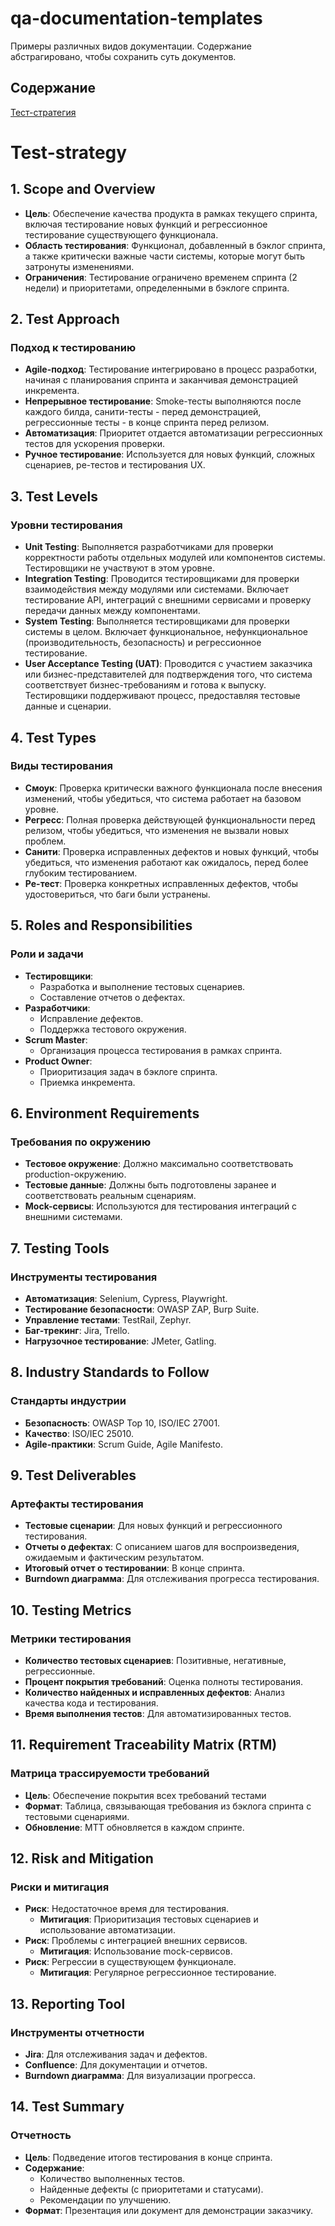 # qa-documentation-templates
Примеры различных видов документации. Содержание абстрагировано, чтобы сохранить суть документов. 

## Содержание
[Тест-стратегия](#test-strategy)
# Test-strategy

## 1. Scope and Overview

- **Цель**: Обеспечение качества продукта в рамках текущего спринта, включая тестирование новых функций и регрессионное тестирование существующего функционала.
- **Область тестирования**: Функционал, добавленный в бэклог спринта, а также критически важные части системы, которые могут быть затронуты изменениями.
- **Ограничения**: Тестирование ограничено временем спринта (2 недели) и приоритетами, определенными в бэклоге спринта.

## 2. Test Approach
### Подход к тестированию
  
- **Agile-подход**: Тестирование интегрировано в процесс разработки, начиная с планирования спринта и заканчивая демонстрацией инкремента.
- **Непрерывное тестирование**: Smoke-тесты выполняются после каждого билда, санити-тесты - перед демонстрацией, регрессионные тесты - в конце спринта перед релизом.
- **Автоматизация**: Приоритет отдается автоматизации регрессионных тестов для ускорения проверки.
- **Ручное тестирование**: Используется для новых функций, сложных сценариев, ре-тестов и тестирования UX.

## 3. Test Levels
### Уровни тестирования

-   **Unit Testing**: Выполняется разработчиками для проверки корректности работы отдельных модулей или компонентов системы. Тестировщики не участвуют в этом уровне.    
-   **Integration Testing**: Проводится тестировщиками для проверки взаимодействия между модулями или системами. Включает тестирование API, интеграций с внешними сервисами и проверку передачи данных между компонентами. 
-   **System Testing**: Выполняется тестировщиками для проверки системы в целом. Включает функциональное, нефункциональное (производительность, безопасность) и регрессионное тестирование.
-   **User Acceptance Testing (UAT)**: Проводится с участием заказчика или бизнес-представителей для подтверждения того, что система соответствует бизнес-требованиям и готова к выпуску. Тестировщики поддерживают процесс, предоставляя тестовые данные и сценарии.

## 4. Test Types
### Виды тестирования
  
- **Смоук**: Проверка критически важного функционала после внесения изменений, чтобы убедиться, что система работает на базовом уровне.
- **Регресс**: Полная проверка действующей функциональности перед релизом, чтобы убедиться, что изменения не вызвали новых проблем.
- **Санити**: Проверка исправленных дефектов и новых функций, чтобы убедиться, что изменения работают как ожидалось, перед более глубоким тестированием.
- **Ре-тест**: Проверка конкретных исправленных дефектов, чтобы удостовериться, что баги были устранены.
  

## 5. Roles and Responsibilities
### Роли и задачи

- **Тестировщики**:
	- Разработка и выполнение тестовых сценариев.
	- Составление отчетов о дефектах.
- **Разработчики**:
	- Исправление дефектов.
	- Поддержка тестового окружения.
- **Scrum Master**:
	- Организация процесса тестирования в рамках спринта.
- **Product Owner**:
	- Приоритизация задач в бэклоге спринта.
	- Приемка инкремента.


## 6. Environment Requirements
### Требования по окружению

- **Тестовое окружение**: Должно максимально соответствовать production-окружению.
- **Тестовые данные**: Должны быть подготовлены заранее и соответствовать реальным сценариям.
- **Mock-сервисы**: Используются для тестирования интеграций с внешними системами.


## 7. Testing Tools
### Инструменты тестирования

- **Автоматизация**: Selenium, Cypress, Playwright.
- **Тестирование безопасности**: OWASP ZAP, Burp Suite.
- **Управление тестами**: TestRail, Zephyr.
- **Баг-трекинг**: Jira, Trello.
- **Нагрузочное тестирование**: JMeter, Gatling.

  
## 8. Industry Standards to Follow
### Стандарты индустрии

- **Безопасность**: OWASP Top 10, ISO/IEC 27001.
- **Качество**: ISO/IEC 25010.
- **Agile-практики**: Scrum Guide, Agile Manifesto.


## 9. Test Deliverables
### Артефакты тестирования
  
- **Тестовые сценарии**: Для новых функций и регрессионного тестирования.
- **Отчеты о дефектах**: С описанием шагов для воспроизведения, ожидаемым и фактическим результатом.
- **Итоговый отчет о тестировании**: В конце спринта.
- **Burndown диаграмма**: Для отслеживания прогресса тестирования.
  

## 10. Testing Metrics
### Метрики тестирования
  
- **Количество тестовых сценариев**: Позитивные, негативные, регрессионные.
- **Процент покрытия требований**: Оценка полноты тестирования.
- **Количество найденных и исправленных дефектов**: Анализ качества кода и тестирования.
- **Время выполнения тестов**: Для автоматизированных тестов.


## 11. Requirement Traceability Matrix (RTM)
### Матрица трассируемости требований
  
- **Цель**: Обеспечение покрытия всех требований тестами
- **Формат**: Таблица, связывающая требования из бэклога спринта с тестовыми сценариями.
- **Обновление**: МТТ обновляется в каждом спринте.
  

## 12. Risk and Mitigation
### Риски и митигация 

- **Риск**: Недостаточное время для тестирования.
  - **Митигация**: Приоритизация тестовых сценариев и использование автоматизации.
- **Риск**: Проблемы с интеграцией внешних сервисов.
  - **Митигация**: Использование mock-сервисов.
- **Риск**: Регрессии в существующем функционале.
  - **Митигация**: Регулярное регрессионное тестирование.


## 13. Reporting Tool
### Инструменты отчетности

- **Jira**: Для отслеживания задач и дефектов.
- **Confluence**: Для документации и отчетов.
- **Burndown диаграмма**: Для визуализации прогресса.


## 14. Test Summary
### Отчетность
  
- **Цель**: Подведение итогов тестирования в конце спринта.
- **Содержание**:
	- Количество выполненных тестов.
	- Найденные дефекты (с приоритетами и статусами).
	- Рекомендации по улучшению.
- **Формат**: Презентация или документ для демонстрации заказчику.
